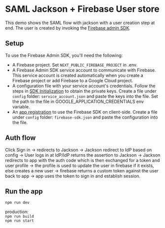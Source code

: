 # SAML Jackson + Firebase User store

This demo shows the SAML flow with jackson with a user creation step at end. The user is created by invoking the [Firebase admin SDK](https://firebase.google.com/docs/auth/admin/manage-users#create_a_user).

## Setup

To use the Firebase Admin SDK, you'll need the following:

- A Firebase project. Set `NEXT_PUBLIC_FIREBASE_PROJECT` in .env.
- A Firebase Admin SDK service account to communicate with Firebase. This service account is created automatically when you create a Firebase project or add Firebase to a Google Cloud project.
- A configuration file with your service account's credentials. Follow the steps in [SDK Initialization](https://firebase.google.com/docs/admin/setup#initialize-sdk) to obtain the private keys. Create a file under `config` folder: `service_account.json` and paste the keys into the file. Set the path to the file in GOOGLE_APPLICATION_CREDENTIALS env variable.
- An [app registration](https://firebase.google.com/docs/web/setup#register-app) to use the Firebase SDK on client-side. Create a file under `config` folder: `firebase-sdk.json` and paste the configuration into the file.

## Auth flow

Click Sign in -> redirects to Jackson -> Jackson redirect to IdP based on config -> User logs in at IdP/IdP returns the assertion to Jackson -> Jackson redirects to app with the auth code which is then exchanged for a token and user profile -> the profile is used to update the user in firebase if it exists, else creates a new user -> firebase returns a custom token against the user back to app -> app uses the token to sign in and establish session.

## Run the app

`npm run dev`

production:  
`npm run build`  
`npm run start`
